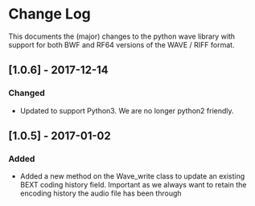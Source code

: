 # Change Log
This documents the (major) changes to the python wave library with support for both
BWF and RF64 versions of the WAVE / RIFF format.

## [1.0.6] - 2017-12-14
### Changed
- Updated to support Python3. We are no longer python2 friendly.

## [1.0.5] - 2017-01-02
### Added
- Added a new method on the Wave_write class to update an existing BEXT coding history
  field. Important as we always want to retain the encoding history the audio file has
  been through

